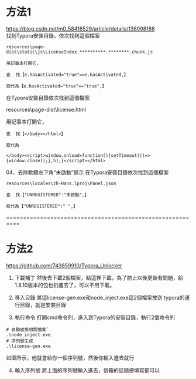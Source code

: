 # 方法1
https://blog.csdn.net/m0_58416529/article/details/136098186  
找到Typora安裝目錄，依次找到這個檔案
```
resources\page-dist\static\js\LicenseIndex.**********.********.chunk.js 

用記事本打開它，

查  找【e.hasActivated="true"==e.hasActivated,】

取代為【e.hasActivated="true"=="true",】
```

在Typora安裝目錄依次找到這個檔案

resources\page-dist\license.html

用記事本打開它，
```
查  找【</body></html>】

取代為

</body><script>window.onload=function(){setTimeout(()=>{window.close();},5);}</script></html>
```
04、去除軟體左下角“未啟動”提示
在Typora安裝目錄依次找到這個檔案
```
resources\locales\zh-Hans.lproj\Panel.json 

查  找【"UNREGISTERED":"未啟動",】

取代為【"UNREGISTERED":" ",】
```
==========================================================

# 方法2
https://github.com/743859910/Typora_Unlocker

1. 下載補丁
然後去下載2個檔案，點這裡下載，為了防止以後更新有問題，給1.8.10版本的包也扔進去了，可以不用下載。


2. 移入目錄
將這license-gen.exe和node_inject.exe這2個檔案放到 typora的運行目錄，就是安裝目錄


3. 執行命令
打開cmd命令列，進入到Typora的安裝目錄，執行2個命令列
```
# 自動組態相關檔案`
.\node_inject.exe
# 序列號生成
.\license-gen.exe
```
如圖所示，他就會給你一個序列號，然後你輸入進去就行


4. 輸入序列號
將上面的序列號輸入進去，信箱的話隨便填寫都可以

